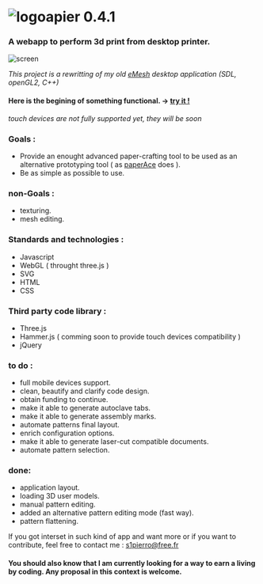 # ![logo](https://github.com/s1pierro/Papier/blob/master/paperseed-icon.png "Papier logo")apier 0.4.1 
### A webapp to perform 3d print from desktop printer.

![screen](https://github.com/s1pierro/Papier/blob/master/Papier-sreen.jpg "Papier screenshot")



_This project is a rewritting of my old [eMesh](https://www.youtube.com/watch?v=Rcpjqd3NSTE "eMesh") desktop application (SDL, openGL2, C++)_

#### Here is the begining of something functional. -> [try it !](https://s1pierro.github.io/Papier/)
_touch devices are not fully supported yet, they will be soon_

### Goals :

 - Provide an enought advanced paper-crafting tool to be used as an alternative prototyping tool ( as [paperAce](https://plus.google.com/photos/118368888481050824788/album/6366533843773096817/6366533840814789570?authkey=CIr985KLmqXwTA "paperAce") does ).
 - Be as simple as possible to use.

### non-Goals :

 - texturing.
 - mesh editing.


### Standards and technologies :

 - Javascript
 - WebGL ( throught three.js )
 - SVG
 - HTML
 - CSS


### Third party code library :

 - Three.js
 - Hammer.js ( comming soon to provide touch devices compatibility )
 - jQuery
 
### to do :

 - full mobile devices support.
 - clean, beautify and clarify code design.
 - obtain funding to continue.
 - make it able to generate autoclave tabs.
 - make it able to generate assembly marks.
 - automate patterns final layout.
 - enrich configuration options.
 - make it able to generate laser-cut compatible documents.
 - automate pattern selection.

### done:

 - application layout.
 - loading 3D user models.
 - manual pattern editing.
 - added an alternative pattern editing mode (fast way).
 - pattern flattening.
 
If you got interset in such kind of app and want more or if you want to contribute, feel free to contact me : s1pierro@free.fr
#### You should also know that I am currently looking for a way to earn a living by coding. Any proposal in this context is welcome.
	 
